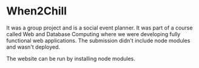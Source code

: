 # When2Chill
It was a group project and is a social event planner. It was part of a course called Web and Database Computing where we were developing fully functional web applications.
The submission didn't include node modules and wasn't deployed.

The website can be run by installing node modules.
